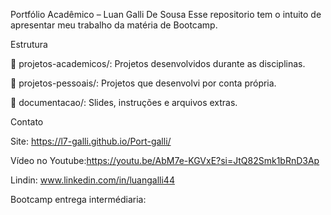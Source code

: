 Portfólio Acadêmico – Luan Galli De Sousa
Esse repositorio tem o intuito de apresentar meu trabalho da matéria de Bootcamp.

Estrutura

📁 projetos-academicos/: Projetos desenvolvidos durante as disciplinas.

📁 projetos-pessoais/: Projetos que desenvolvi por conta própria.

📁 documentacao/: Slides, instruções e arquivos extras.

Contato
  
  Site: https://l7-galli.github.io/Port-galli/ 
  
  Vídeo no Youtube:https://youtu.be/AbM7e-KGVxE?si=JtQ82Smk1bRnD3Ap 

  Lindin: www.linkedin.com/in/luangalli44

Bootcamp entrega intermédiaria:

